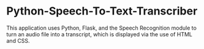# Python-Speech-To-Text-Transcriber
This application uses Python, Flask, and the Speech Recognition module to turn an audio file into a transcript, which is displayed via the use of HTML and CSS.
